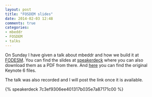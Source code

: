 ```yaml
---
layout: post
title: "FOSDEM slides"
date: 2014-02-03 12:48
comments: true
categories: 
- mbeddr
- FOSDEM
- talks
---
```


On Sunday I have given a talk about mbeddr and how we build it at [FODESM](http://fosdem.org).
You can find the slides at [speakerdeck](https://speakerdeck.com/coolya/what-if-we-could-change-programming-languages)
where you can also download them as a PDF from there. And [here](/download/mbeddr.fosdem.zip) you can find the original Keynote 6 files.

The talk was also recorded and I will post the link once it is available.

{% speakerdeck 7c3ef9306ee401317b035e7a87171c00 %}
